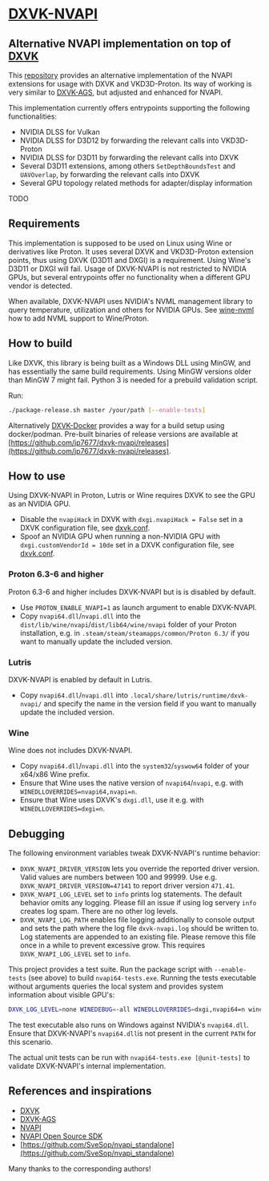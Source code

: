 # [DXVK-NVAPI](https://github.com/jp7677/dxvk-nvapi)

## Alternative NVAPI implementation on top of [DXVK](https://github.com/doitsujin/dxvk)

This [repository](https://github.com/jp7677/dxvk-nvapi) provides an alternative implementation of the NVAPI extensions for usage with DXVK and VKD3D-Proton. Its way of working is very similar to [DXVK-AGS](https://github.com/doitsujin/dxvk-ags), but adjusted and enhanced for NVAPI.

This implementation currently offers entrypoints supporting the following functionalities:

- NVIDIA DLSS for Vulkan
- NVIDIA DLSS for D3D12 by forwarding the relevant calls into VKD3D-Proton
- NVIDIA DLSS for D3D11 by forwarding the relevant calls into DXVK
- Several D3D11 extensions, among others `SetDepthBoundsTest` and `UAVOverlap`, by forwarding the relevant calls into DXVK
- Several GPU topology related methods for adapter/display information

TODO

## Requirements

This implementation is supposed to be used on Linux using Wine or derivatives like Proton. It uses several DXVK and VKD3D-Proton extension points, thus using DXVK (D3D11 and DXGI) is a requirement. Using Wine's D3D11 or DXGI will fail. Usage of DXVK-NVAPI is not restricted to NVIDIA GPUs, but several entrypoints offer no functionality when a different GPU vendor is detected.

When available, DXVK-NVAPI uses NVIDIA's NVML management library to query temperature, utilization and others for NVIDIA GPUs. See [wine-nvml](https://github.com/Saancreed/wine-nvml) how to add NVML support to Wine/Proton.

## How to build

Like DXVK, this library is being built as a Windows DLL using MinGW, and has essentially the same build requirements. Using MinGW versions older than MinGW 7 might fail. Python 3 is needed for a prebuild validation script.

Run:

```bash
./package-release.sh master /your/path [--enable-tests]
```

Alternatively [DXVK-Docker](https://github.com/jp7677/dxvk-docker) provides a way for a build setup using docker/podman.
Pre-built binaries of release versions are available at [https://github.com/jp7677/dxvk-nvapi/releases](https://github.com/jp7677/dxvk-nvapi/releases).

## How to use

Using DXVK-NVAPI in Proton, Lutris or Wine requires DXVK to see the GPU as an NVIDIA GPU.

- Disable the `nvapiHack` in DXVK with `dxgi.nvapiHack = False` set in a DXVK configuration file, see [dxvk.conf](https://github.com/doitsujin/dxvk/blob/master/dxvk.conf#L51).
- Spoof an NVIDIA GPU when running a non-NVIDIA GPU with `dxgi.customVendorId = 10de` set in a DXVK configuration file, see [dxvk.conf](https://github.com/doitsujin/dxvk/blob/master/dxvk.conf#L31).

### Proton 6.3-6 and higher

Proton 6.3-6 and higher includes DXVK-NVAPI but is is disabled by default.

- Use `PROTON_ENABLE_NVAPI=1` as launch argument to enable DXVK-NVAPI.
- Copy `nvapi64.dll`/`nvapi.dll` into the `dist/lib/wine/nvapi`/`dist/lib64/wine/nvapi` folder of your Proton installation, e.g. in `.steam/steam/steamapps/common/Proton 6.3/` if you want to manually update the included version.

### Lutris

DXVK-NVAPI is enabled by default in Lutris.

- Copy `nvapi64.dll`/`nvapi.dll` into `.local/share/lutris/runtime/dxvk-nvapi/` and specify the name in the version field if you want to manually update the included version.

### Wine

Wine does not includes DXVK-NVAPI.

- Copy `nvapi64.dll`/`nvapi.dll` into the `system32`/`syswow64` folder of your x64/x86 Wine prefix.
- Ensure that Wine uses the native version of `nvapi64`/`nvapi`, e.g. with `WINEDLLOVERRIDES=nvapi64,nvapi=n`.
- Ensure that Wine uses DXVK's `dxgi.dll`, use it e.g. with `WINEDLLOVERRIDES=dxgi=n`.

## Debugging

The following environment variables tweak DXVK-NVAPI's runtime behavior:

- `DXVK_NVAPI_DRIVER_VERSION` lets you override the reported driver version. Valid values are numbers between 100 and 99999. Use e.g. `DXVK_NVAPI_DRIVER_VERSION=47141` to report driver version `471.41`.
- `DXVK_NVAPI_LOG_LEVEL` set to `info` prints log statements. The default behavior omits any logging. Please fill an issue if using log servery `info` creates log spam. There are no other log levels.
- `DXVK_NVAPI_LOG_PATH` enables file logging additionally to console output and sets the path where the log file `dxvk-nvapi.log` should be written to. Log statements are appended to an existing file. Please remove this file once in a while to prevent excessive grow. This requires `DXVK_NVAPI_LOG_LEVEL` set to `info`.

This project provides a test suite. Run the package script with `--enable-tests` (see above) to build `nvapi64-tests.exe`. Running the tests executable without arguments queries the local system and provides system information about visible GPU's:

```bash
DXVK_LOG_LEVEL=none WINEDEBUG=-all WINEDLLOVERRIDES=dxgi,nvapi64=n wine nvapi64-tests.exe
```

The test executable also runs on Windows against NVIDIA's `nvapi64.dll`. Ensure that DXVK-NVAPI's `nvapi64.dll`is not present in the current `PATH` for this scenario.

The actual unit tests can be run with `nvapi64-tests.exe [@unit-tests]` to validate DXVK-NVAPI's internal implementation.

## References and inspirations

- [DXVK](https://github.com/doitsujin/dxvk)
- [DXVK-AGS](https://github.com/doitsujin/dxvk-ags)
- [NVAPI](https://docs.nvidia.com/gameworks/content/gameworkslibrary/coresdk/nvapi/group__dx.html)
- [NVAPI Open Source SDK](https://download.nvidia.com/XFree86/nvapi-open-source-sdk/)
- [https://github.com/SveSop/nvapi_standalone](https://github.com/SveSop/nvapi_standalone)

Many thanks to the corresponding authors!
